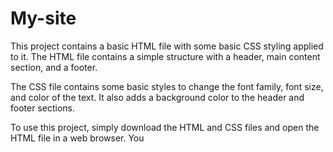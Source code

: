 # My-site
This project contains a basic HTML file with some basic CSS styling applied to it. The HTML file contains a simple structure with a header, main content section, and a footer.

The CSS file contains some basic styles to change the font family, font size, and color of the text. It also adds a background color to the header and footer sections.

To use this project, simply download the HTML and CSS files and open the HTML file in a web browser. You
